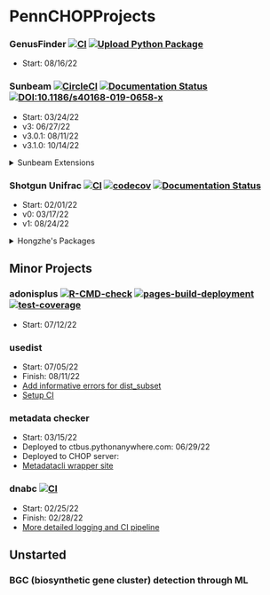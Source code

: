 # PennCHOPProjects

### GenusFinder [![CI](https://github.com/Ulthran/GenusFinder/actions/workflows/python-package.yml/badge.svg)](https://github.com/Ulthran/GenusFinder/actions/workflows/python-package.yml) [![Upload Python Package](https://github.com/Ulthran/GenusFinder/actions/workflows/python-publish.yml/badge.svg)](https://github.com/Ulthran/GenusFinder/actions/workflows/python-publish.yml)
- Start: 08/16/22

### Sunbeam [![CircleCI](https://circleci.com/gh/sunbeam-labs/sunbeam/tree/dev.svg?style=shield)](https://circleci.com/gh/sunbeam-labs/sunbeam/tree/dev) [![Documentation Status](https://readthedocs.org/projects/sunbeam/badge/?version=stable)](http://sunbeam.readthedocs.io/en/latest/?badge=stable) [![DOI:10.1186/s40168-019-0658-x](https://img.shields.io/badge/Published%20in-Microbiome-1abc9c.svg)](https://doi.org/10.1186/s40168-019-0658-x)
- Start: 03/24/22
- v3: 06/27/22
- v3.0.1: 08/11/22
- v3.1.0: 10/14/22

<details>
  <summary>Sunbeam Extensions</summary>
  
  - sbx_WGS [![CI](https://github.com/PennChopMicrobiomeProgram/sbx_WGS/actions/workflows/main.yml/badge.svg)](https://github.com/PennChopMicrobiomeProgram/sbx_WGS/actions/workflows/main.yml)
    - Start: 06/02/22
    - TODO:
      - Implement checkm features?? (requires HPC levels of RAM to run and test)
  - sbx_demic [![CI](https://github.com/Ulthran/sbx_demic/actions/workflows/main.yml/badge.svg)](https://github.com/Ulthran/sbx_demic/actions/workflows/main.yml)
    - Start: 03/25/22
</details>

### Shotgun Unifrac [![CI](https://github.com/Ulthran/ShotgunUnifrac/actions/workflows/main.yml/badge.svg)](https://github.com/Ulthran/ShotgunUnifrac/actions/workflows/main.yml) [![codecov](https://codecov.io/gh/Ulthran/ShotgunUnifrac/branch/master/graph/badge.svg?token=N9KSWRS4XG)](https://codecov.io/gh/Ulthran/ShotgunUnifrac) [![Documentation Status](https://readthedocs.org/projects/shotgununifrac/badge/?version=stable)](https://shotgununifrac.readthedocs.io/en/latest/?badge=stable)
- Start: 02/01/22
- v0: 03/17/22
- v1: 08/24/22

<details>
  <summary>Hongzhe's Packages</summary>
  
  - demic (R) [![R-CMD-check](https://github.com/Ulthran/DEMIC/actions/workflows/R-CMD-check.yaml/badge.svg)](https://github.com/Ulthran/DEMIC/actions/workflows/R-CMD-check.yaml) [![codecov](https://codecov.io/gh/Ulthran/DEMIC/branch/master/graph/badge.svg?token=A8grKm4Q1g)](https://codecov.io/gh/Ulthran/DEMIC) [![pkgdown](https://github.com/Ulthran/DEMIC/actions/workflows/pkgdown.yaml/badge.svg)](https://ulthran.github.io/DEMIC)
    - Start: 03/25/22

  - TransLasso [![R-CMD-check](https://github.com/Ulthran/TransLasso/workflows/R-CMD-check/badge.svg)](https://github.com/Ulthran/TransLasso/actions) [![Codecov test coverage](https://codecov.io/gh/Ulthran/TransLasso/branch/main/graph/badge.svg)](https://app.codecov.io/gh/Ulthran/TransLasso?branch=main) [![pkgdown](https://github.com/Ulthran/TransLasso/actions/workflows/pkgdown.yaml/badge.svg)](https://ulthran.github.io/TransLasso)
    - Start: 09/29/22

  - TransCLIME [![R-CMD-check](https://github.com/Ulthran/TransCLIME/workflows/R-CMD-check/badge.svg)](https://github.com/Ulthran/TransCLIME/actions) [![Codecov test coverage](https://codecov.io/gh/Ulthran/TransCLIME/branch/master/graph/badge.svg)](https://app.codecov.io/gh/Ulthran/TransCLIME?branch=master) [![pkgdown](https://github.com/Ulthran/TransCLIME/actions/workflows/pkgdown.yaml/badge.svg)](https://ulthran.github.io/TransCLIME)
    - Start: 10/07/22

  - SpectralPermutationRecovery [![R-CMD-check](https://github.com/Ulthran/Spectral-Permutation-Recovery/actions/workflows/R-CMD-check.yaml/badge.svg)](https://github.com/Ulthran/Spectral-Permutation-Recovery/actions/workflows/R-CMD-check.yaml) [![Codecov test coverage](https://codecov.io/gh/Ulthran/Spectral-Permutation-Recovery/branch/main/graph/badge.svg)](https://app.codecov.io/gh/Ulthran/Spectral-Permutation-Recovery?branch=main) [![pkgdown](https://github.com/Ulthran/Spectral-Permutation-Recovery/actions/workflows/pkgdown.yaml/badge.svg)](https://ulthran.github.io/Spectral-Permutation-Recovery/)
    - Start: 10/17/22

  - HDLogisticRegressionTest [![R-CMD-check](https://github.com/Ulthran/HDLogisticRegressionTest/actions/workflows/R-CMD-check.yaml/badge.svg)](https://github.com/Ulthran/HDLogisticRegressionTest/actions/workflows/R-CMD-check.yaml) [![test-coverage](https://github.com/Ulthran/HDLogisticRegressionTest/actions/workflows/test-coverage.yaml/badge.svg)](https://app.codecov.io/gh/Ulthran/HDLogisticRegressionTest) [![pkgdown](https://github.com/Ulthran/HDLogisticRegressionTest/actions/workflows/pkgdown.yaml/badge.svg)](https://ulthran.github.io/HDLogisticRegressionTest)
    - Start: 10/18/22
</details>

## Minor Projects

### adonisplus [![R-CMD-check](https://github.com/PennChopMicrobiomeProgram/adonisplus/actions/workflows/R-CMD-check.yaml/badge.svg)](https://github.com/PennChopMicrobiomeProgram/adonisplus/actions/workflows/R-CMD-check.yaml) [![pages-build-deployment](https://github.com/PennChopMicrobiomeProgram/adonisplus/actions/workflows/pages/pages-build-deployment/badge.svg)](https://github.com/PennChopMicrobiomeProgram/adonisplus/actions/workflows/pages/pages-build-deployment) [![test-coverage](https://github.com/PennChopMicrobiomeProgram/adonisplus/actions/workflows/test-coverage.yaml/badge.svg)](https://github.com/PennChopMicrobiomeProgram/adonisplus/actions/workflows/test-coverage.yaml)
- Start: 07/12/22

### usedist
- Start: 07/05/22
- Finish: 08/11/22
- [Add informative errors for dist_subset](https://github.com/kylebittinger/usedist/pull/13)
- [Setup CI](https://github.com/kylebittinger/usedist/pull/14)

### metadata checker 
- Start: 03/15/22
- Deployed to ctbus.pythonanywhere.com: 06/29/22
- Deployed to CHOP server: 
- [Metadatacli wrapper site](https://github.com/PennChopMicrobiomeProgram/CHOP_metadata_checker/pull/13)

### dnabc [![CI](https://github.com/PennChopMicrobiomeProgram/dnabc/actions/workflows/main.yaml/badge.svg)](https://github.com/PennChopMicrobiomeProgram/dnabc/actions/workflows/main.yaml)
- Start: 02/25/22
- Finish: 02/28/22
- [More detailed logging and CI pipeline](https://github.com/PennChopMicrobiomeProgram/dnabc/pull/16)

## Unstarted

### BGC (biosynthetic gene cluster) detection through ML

